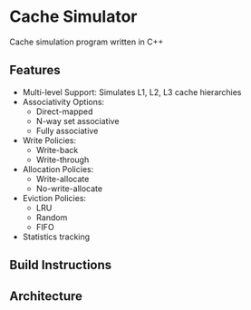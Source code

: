 # Cache Simulator
Cache simulation program written in C++

## Features
- Multi-level Support: Simulates L1, L2, L3 cache hierarchies  
- Associativity Options:
    - Direct-mapped
    - N-way set associative
    - Fully associative
- Write Policies:
    - Write-back
    - Write-through
- Allocation Policies:
    - Write-allocate
    - No-write-allocate
- Eviction Policies:
    - LRU
    - Random
    - FIFO
- Statistics tracking

## Build Instructions

## Architecture